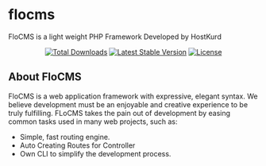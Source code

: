 # flocms
 FloCMS is a light weight PHP Framework Developed by HostKurd


<p align="center">
<a href="https://packagist.org/packages/hostkurd/flocms"><img src="https://img.shields.io/packagist/dt/hostkurd/flocms" alt="Total Downloads"></a>
<a href="https://packagist.org/packages/hostkurd/flocms"><img src="https://img.shields.io/packagist/v/hostkurd/flocms" alt="Latest Stable Version"></a>
<a href="https://packagist.org/packages/hostkurd/flocms"><img src="https://img.shields.io/packagist/l/hostkurd/flocms" alt="License"></a>
</p>

## About FloCMS
FloCMS is a web application framework with expressive, elegant syntax. We believe development must be an enjoyable and creative experience to be truly fulfilling. FLoCMS takes the pain out of development by easing common tasks used in many web projects, such as:

- Simple, fast routing engine.
- Auto Creating Routes for Controller
- Own CLI to simplify the development process.

